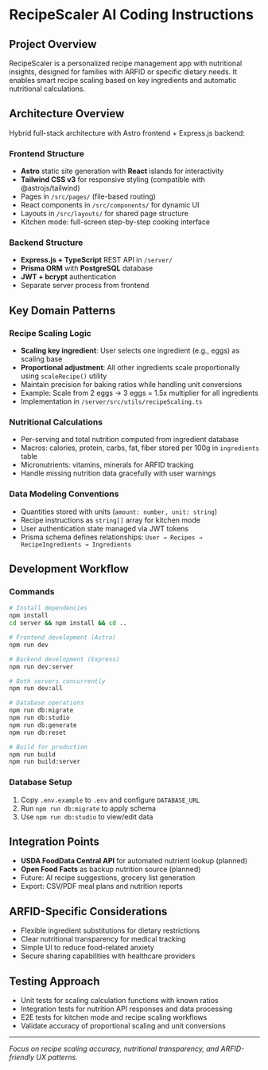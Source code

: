 # RecipeScaler AI Coding Instructions

## Project Overview
RecipeScaler is a personalized recipe management app with nutritional insights, designed for families with ARFID or specific dietary needs. It enables smart recipe scaling based on key ingredients and automatic nutritional calculations.

## Architecture Overview
Hybrid full-stack architecture with Astro frontend + Express.js backend:

### Frontend Structure
- **Astro** static site generation with **React** islands for interactivity
- **Tailwind CSS v3** for responsive styling (compatible with @astrojs/tailwind)
- Pages in `/src/pages/` (file-based routing)
- React components in `/src/components/` for dynamic UI
- Layouts in `/src/layouts/` for shared page structure
- Kitchen mode: full-screen step-by-step cooking interface

### Backend Structure
- **Express.js + TypeScript** REST API in `/server/`
- **Prisma ORM** with **PostgreSQL** database
- **JWT + bcrypt** authentication
- Separate server process from frontend

## Key Domain Patterns

### Recipe Scaling Logic
- **Scaling key ingredient**: User selects one ingredient (e.g., eggs) as scaling base
- **Proportional adjustment**: All other ingredients scale proportionally using `scaleRecipe()` utility
- Maintain precision for baking ratios while handling unit conversions
- Example: Scale from 2 eggs → 3 eggs = 1.5x multiplier for all ingredients
- Implementation in `/server/src/utils/recipeScaling.ts`

### Nutritional Calculations
- Per-serving and total nutrition computed from ingredient database
- Macros: calories, protein, carbs, fat, fiber stored per 100g in `ingredients` table
- Micronutrients: vitamins, minerals for ARFID tracking
- Handle missing nutrition data gracefully with user warnings

### Data Modeling Conventions
- Quantities stored with units (`amount: number, unit: string`)
- Recipe instructions as `string[]` array for kitchen mode
- User authentication state managed via JWT tokens
- Prisma schema defines relationships: `User → Recipes → RecipeIngredients → Ingredients`

## Development Workflow

### Commands
```bash
# Install dependencies
npm install
cd server && npm install && cd ..

# Frontend development (Astro)
npm run dev

# Backend development (Express)
npm run dev:server

# Both servers concurrently
npm run dev:all

# Database operations
npm run db:migrate
npm run db:studio
npm run db:generate
npm run db:reset

# Build for production
npm run build
npm run build:server
```

### Database Setup
1. Copy `.env.example` to `.env` and configure `DATABASE_URL`
2. Run `npm run db:migrate` to apply schema
3. Use `npm run db:studio` to view/edit data

## Integration Points
- **USDA FoodData Central API** for automated nutrient lookup (planned)
- **Open Food Facts** as backup nutrition source (planned)
- Future: AI recipe suggestions, grocery list generation
- Export: CSV/PDF meal plans and nutrition reports

## ARFID-Specific Considerations
- Flexible ingredient substitutions for dietary restrictions
- Clear nutritional transparency for medical tracking
- Simple UI to reduce food-related anxiety
- Secure sharing capabilities with healthcare providers

## Testing Approach
- Unit tests for scaling calculation functions with known ratios
- Integration tests for nutrition API responses and data processing
- E2E tests for kitchen mode and recipe scaling workflows
- Validate accuracy of proportional scaling and unit conversions

---
*Focus on recipe scaling accuracy, nutritional transparency, and ARFID-friendly UX patterns.*